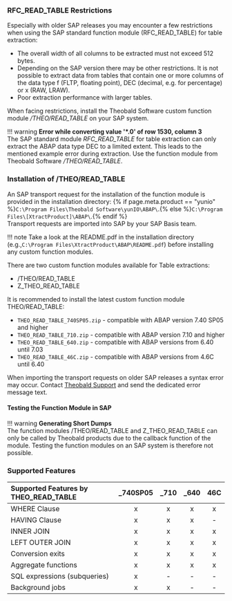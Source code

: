### RFC_READ_TABLE Restrictions
Especially with older SAP releases you may encounter a few restrictions when using the SAP standard function module (RFC_READ_TABLE) for table extraction:

- The overall width of all columns to be extracted must not exceed 512 bytes.
- Depending on the SAP version there may be other restrictions. 
  It is not possible to extract data from tables that contain one or more columns of the data type f (FLTP, floating point), DEC (decimal, e.g. for percentage) or x (RAW, LRAW).
- Poor extraction performance with larger tables.

When facing restrictions, install the Theobald Software custom function module */THEO/READ_TABLE* on your SAP system. 

!!! warning 
	**Error while converting value '\*.0' of row 1530, column 3**<br>
	The SAP standard module *RFC_READ_TABLE* for table extraction can only extract the ABAP data type DEC to a limited extent. This leads to the mentioned example error during extraction.
	Use the function module from Theobald Software */THEO/READ_TABLE*.

### Installation of /THEO/READ_TABLE

An SAP transport request for the installation of the function module is provided in the installation directory: 
{% if page.meta.product == "yunio" %}`C:\Program Files\Theobald Software\yunIO\ABAP\`.{% else %}`C:\Program Files\[XtractProduct]\ABAP\`.{% endif %}<br>
Transport requests are imported into SAP by your SAP Basis team.

!!! note
	Take a look at the README.pdf in the installation directory (e.g.,`C:\Program Files\XtractProduct\ABAP\README.pdf`) before installing any custom function modules.

There are two custom function modules available for Table extractions: 
- /THEO/READ_TABLE
- Z_THEO_READ_TABLE

It is recommended to install the latest custom function module THEO/READ_TABLE:
- `THEO_READ_TABLE_740SP05.zip` - compatible with ABAP version 7.40 SP05 and higher
- `THEO_READ_TABLE_710.zip` - compatible with ABAP version 7.10 and higher
- `THEO_READ_TABLE_640.zip` - compatible with ABAP versions from 6.40 until 7.03
- `THEO_READ_TABLE_46C.zip` - compatible with ABAP versions from 4.6C until 6.40

When importing the transport requests on older SAP releases a syntax error may occur. Contact [Theobald Support](https://support.theobald-software.com) and send the dedicated error message text.

#### Testing the Function Module in SAP

!!! warning 
	**Generating Short Dumps**<br>
	The function modules /THEO/READ_TABLE and Z_THEO_READ_TABLE can only be called by Theobald products due to the callback function of the module.
	Testing the function modules on an SAP system is therefore not possible.


### Supported Features

| Supported Features by THEO_READ_TABLE| _740SP05 | _710 | _640 | 46C |
| :------ |:---: | :---: | :---: | :---: |
| WHERE Clause | x | x | x | x | 
| HAVING Clause | x | x | x | - |
| INNER JOIN | x | x | x | x |
| LEFT OUTER JOIN | x | x | x | x |
| Conversion exits | x | x | x | x |
| Aggregate functions | x | x | x | x |
| SQL expressions (subqueries) | x | - | - | - |
| Background jobs | x | x | - | - |

